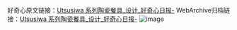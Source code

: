 好奇心原文链接：[Utsusiwa 系列陶瓷餐具_设计_好奇心日报-](https://www.qdaily.com/articles/3905.html)
WebArchive归档链接：[Utsusiwa 系列陶瓷餐具_设计_好奇心日报-](http://web.archive.org/web/20190623153155/https://www.qdaily.com/articles/3905.html)
![image](http://ww3.sinaimg.cn/large/007d5XDpgy1g3vdijkzp4j30u03cl4a4)
